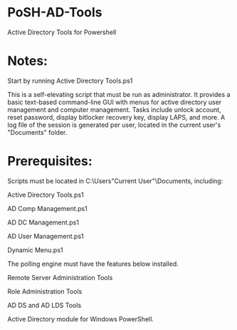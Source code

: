# PoSH-AD-Tools
Active Directory Tools for Powershell

# Notes:
Start by running Active Directory Tools.ps1

This is a self-elevating script that must be run as administrator. It provides a basic text-based command-line GUI with menus for active directory user management and computer management. Tasks include unlock account, reset password, display bitlocker recovery key, display LAPS, and more. A log file of the session is generated per user, located in the current user's "Documents" folder. 
 
# Prerequisites:
Scripts must be located in C:\Users\"Current User"\Documents\, including:

Active Directory Tools.ps1

AD Comp Management.ps1

AD DC Management.ps1

AD User Management.ps1

Dynamic Menu.ps1


The polling engine must have the features below installed.

Remote Server Administration Tools

Role Administration Tools

AD DS and AD LDS Tools

Active Directory module for Windows PowerShell.
